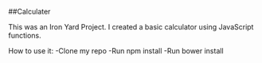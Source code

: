 ##Calculater

This was an Iron Yard Project. I created a basic calculator using JavaScript functions.

How to use it:
-Clone my repo
-Run npm install
-Run bower install

